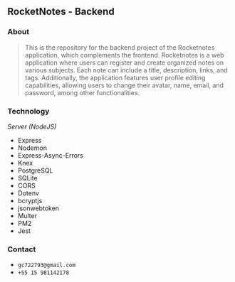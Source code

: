 ## RocketNotes - Backend

### About
> This is the repository for the backend project of the Rocketnotes application, which complements the frontend. Rocketnotes is a web application where users can register and create organized notes on various subjects. Each note can include a title, description, links, and tags. Additionally, the application features user profile editing capabilities, allowing users to change their avatar, name, email, and password, among other functionalities.


### Technology

*Server (NodeJS)*

- Express
- Nodemon
- Express-Async-Errors
- Knex
- PostgreSQL
- SQLite
- CORS
- Dotenv
- bcryptjs
- jsonwebtoken
- Multer
- PM2
- Jest

### Contact

- `gc722793@gmail.com`
- `+55 15 981142178`
